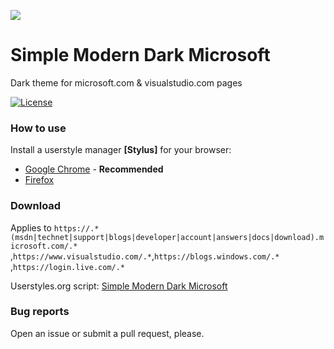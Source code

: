 ![](https://userstyles.org/style_screenshots/131684_after.jpeg?r=1480874684) 

# Simple Modern Dark Microsoft
Dark theme for microsoft.com & visualstudio.com pages

[![License](https://img.shields.io/badge/License-MIT%20License-red.svg)](https://github.com/zeeex/Simple-Modern-Dark-Microsoft/blob/master/LICENSE)

### How to use
Install a userstyle manager **[Stylus]** for your browser:

- [Google Chrome](https://chrome.google.com/webstore/detail/stylus/clngdbkpkpeebahjckkjfobafhncgmne) - **Recommended**
- [Firefox](https://addons.mozilla.org/en-US/firefox/addon/stylish/)

### Download
Applies to `https://.*(msdn|technet|support|blogs|developer|account|answers|docs|download).microsoft.com/.*` ,`https://www.visualstudio.com/.*`,`https://blogs.windows.com/.*` ,`https://login.live.com/.*` 

Userstyles.org script: [Simple Modern Dark Microsoft](https://userstyles.org/styles/131684/simple-modern-dark-microsoft)

### Bug reports

Open an issue or submit a pull request, please.
